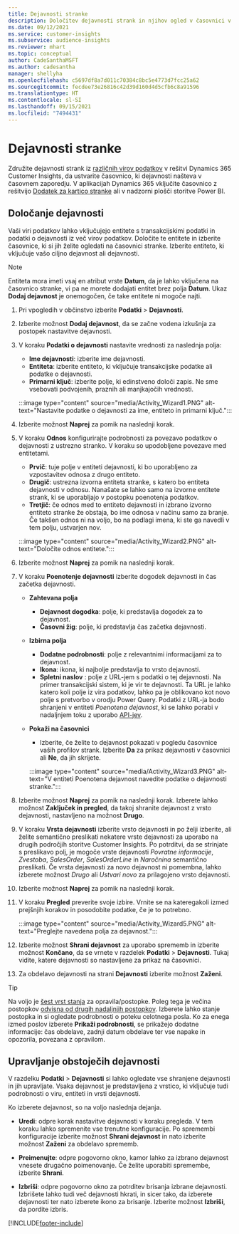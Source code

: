 ```yaml
---
title: Dejavnosti stranke
description: Določitev dejavnosti strank in njihov ogled v časovnici v profilih strank.
ms.date: 09/12/2021
ms.service: customer-insights
ms.subservice: audience-insights
ms.reviewer: mhart
ms.topic: conceptual
author: CadeSanthaMSFT
ms.author: cadesantha
manager: shellyha
ms.openlocfilehash: c5697df8a7d011c70384c8bc5e4773d7fcc25a62
ms.sourcegitcommit: fecdee73e26816c42d39d160d4d5cfb6c8a91596
ms.translationtype: HT
ms.contentlocale: sl-SI
ms.lasthandoff: 09/15/2021
ms.locfileid: "7494431"
---
```

# <a name="customer-activities"></a>Dejavnosti stranke

Združite dejavnosti strank iz [različnih virov podatkov](data-sources.md) v rešitvi Dynamics 365 Customer Insights, da ustvarite časovnico, ki dejavnosti našteva v časovnem zaporedju. V aplikacijah Dynamics 365 vključite časovnico z rešitvijo [Dodatek za kartico stranke](customer-card-add-in.md) ali v nadzorni plošči storitve Power BI.

## <a name="define-an-activity"></a>Določanje dejavnosti

Vaši viri podatkov lahko vključujejo entitete s transakcijskimi podatki in podatki o dejavnosti iz več virov podatkov. Določite te entitete in izberite časovnice, ki si jih želite ogledati na časovnici stranke. Izberite entiteto, ki vključuje vašo ciljno dejavnost ali dejavnosti.

> [!NOTE]
> Entiteta mora imeti vsaj en atribut vrste **Datum**, da je lahko vključena na časovnico stranke, vi pa ne morete dodajati entitet brez polja **Datum**. Ukaz **Dodaj dejavnost** je onemogočen, če take entitete ni mogoče najti.

1. Pri vpogledih v občinstvo izberite **Podatki** > **Dejavnosti**.

1. Izberite možnost **Dodaj dejavnost**, da se začne vodena izkušnja za postopek nastavitve dejavnosti.

1. V koraku **Podatki o dejavnosti** nastavite vrednosti za naslednja polja:

   - **Ime dejavnosti**: izberite ime dejavnosti.
   - **Entiteta**: izberite entiteto, ki vključuje transakcijske podatke ali podatke o dejavnosti.
   - **Primarni ključ**: izberite polje, ki edinstveno določi zapis. Ne sme vsebovati podvojenih, praznih ali manjkajočih vrednosti.

   :::image type="content" source="media/Activity_Wizard1.PNG" alt-text="Nastavite podatke o dejavnosti za ime, entiteto in primarni ključ.":::

1. Izberite možnost **Naprej** za pomik na naslednji korak.

1. V koraku **Odnos** konfigurirajte podrobnosti za povezavo podatkov o dejavnosti z ustrezno stranko. V koraku so upodobljene povezave med entitetami.  

   - **Prvič**: tuje polje v entiteti dejavnosti, ki bo uporabljeno za vzpostavitev odnosa z drugo entiteto.
   - **Drugič**: ustrezna izvorna entiteta stranke, s katero bo entiteta dejavnosti v odnosu. Nanašate se lahko samo na izvorne entitete strank, ki se uporabljajo v postopku poenotenja podatkov.
   - **Tretjič**: če odnos med to entiteto dejavnosti in izbrano izvorno entiteto stranke že obstaja, bo ime odnosa v načinu samo za branje. Če takšen odnos ni na voljo, bo na podlagi imena, ki ste ga navedli v tem polju, ustvarjen nov.

   :::image type="content" source="media/Activity_Wizard2.PNG" alt-text="Določite odnos entitete.":::

1. Izberite možnost **Naprej** za pomik na naslednji korak. 

1. V koraku **Poenotenje dejavnosti** izberite dogodek dejavnosti in čas začetka dejavnosti. 
   - **Zahtevana polja**
      - **Dejavnost dogodka**: polje, ki predstavlja dogodek za to dejavnost.
      - **Časovni žig**: polje, ki predstavlja čas začetka dejavnosti.

   - **Izbirna polja**
      - **Dodatne podrobnosti**: polje z relevantnimi informacijami za to dejavnost.
      - **Ikona**: ikona, ki najbolje predstavlja to vrsto dejavnosti.
      - **Spletni naslov** : polje z URL-jem s podatki o tej dejavnosti. Na primer transakcijski sistem, ki je vir te dejavnosti. Ta URL je lahko katero koli polje iz vira podatkov, lahko pa je oblikovano kot novo polje s pretvorbo v orodju Power Query. Podatki z URL-ja bodo shranjeni v entiteti *Poenotena dejavnost*, ki se lahko porabi v nadaljnjem toku z uporabo [API-jev](apis.md).

   - **Pokaži na časovnici**
      - Izberite, če želite to dejavnost pokazati v pogledu časovnice vaših profilov strank. Izberite **Da** za prikaz dejavnosti v časovnici ali **Ne**, da jih skrijete.

      :::image type="content" source="media/Activity_Wizard3.PNG" alt-text="V entiteti Poenotena dejavnost navedite podatke o dejavnosti stranke.":::

1. Izberite možnost **Naprej** za pomik na naslednji korak. Izberete lahko možnost **Zaključek in pregled**, da takoj shranite dejavnost z vrsto dejavnosti, nastavljeno na možnost **Drugo**. 

1. V koraku **Vrsta dejavnosti** izberite vrsto dejavnosti in po želji izberite, ali želite semantično preslikati nekatere vrste dejavnosti za uporabo na drugih področjih storitve Customer Insights. Po potrditvi, da se strinjate s preslikavo polj, je mogoče vrste dejavnosti *Povratne informacije*, *Zvestoba*, *SalesOrder*, *SalesOrderLine* in *Naročnina* semantično preslikati. Če vrsta dejavnosti za novo dejavnost ni pomembna, lahko izberete možnost *Drugo* ali *Ustvari novo* za prilagojeno vrsto dejavnosti.

1. Izberite možnost **Naprej** za pomik na naslednji korak. 

1. V koraku **Pregled** preverite svoje izbire. Vrnite se na kateregakoli izmed prejšnjih korakov in posodobite podatke, če je to potrebno.

   :::image type="content" source="media/Activity_Wizard5.PNG" alt-text="Preglejte navedena polja za dejavnost.":::
   
1. Izberite možnost **Shrani dejavnost** za uporabo sprememb in izberite možnost **Končano**, da se vrnete v razdelek **Podatki** > **Dejavnosti**. Tukaj vidite, katere dejavnosti so nastavljene za prikaz na časovnici. 

1. Za obdelavo dejavnosti na strani **Dejavnosti** izberite možnost **Zaženi**. 

> [!TIP]
> Na voljo je [šest vrst stanja](system.md#status-types) za opravila/postopke. Poleg tega je večina postopkov [odvisna od drugih nadaljnjih postopkov](system.md#refresh-policies). Izberete lahko stanje postopka in si ogledate podrobnosti o poteku celotnega posla. Ko za enega izmed poslov izberete **Prikaži podrobnosti**, se prikažejo dodatne informacije: čas obdelave, zadnji datum obdelave ter vse napake in opozorila, povezana z opravilom.


## <a name="manage-existing-activities"></a>Upravljanje obstoječih dejavnosti

V razdelku **Podatki** > **Dejavnosti** si lahko ogledate vse shranjene dejavnosti in jih upravljate. Vsaka dejavnost je predstavljena z vrstico, ki vključuje tudi podrobnosti o viru, entiteti in vrsti dejavnosti.

Ko izberete dejavnost, so na voljo naslednja dejanja. 

- **Uredi**: odpre korak nastavitve dejavnosti v koraku pregleda. V tem koraku lahko spremenite vse trenutne konfiguracije. Po spremembi konfiguracije izberite možnost **Shrani dejavnost** in nato izberite možnost **Zaženi** za obdelavo sprememb.

- **Preimenujte**: odpre pogovorno okno, kamor lahko za izbrano dejavnost vnesete drugačno poimenovanje. Če želite uporabiti spremembe, izberite **Shrani**.

- **Izbriši**: odpre pogovorno okno za potrditev brisanja izbrane dejavnosti. Izbrišete lahko tudi več dejavnosti hkrati, in sicer tako, da izberete dejavnosti ter nato izberete ikono za brisanje. Izberite možnost **Izbriši**, da pordite izbris.

[!INCLUDE[footer-include](../includes/footer-banner.md)]
